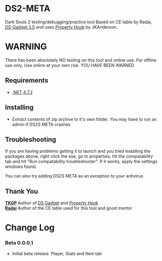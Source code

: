 # DS2-META
 Dark Souls 2 testing/debugging/practice tool
 Based on CE table by Radai, [DS-Gadget 3.0](https://github.com/JKAnderson/DS-Gadget) and uses [Property Hook](https://github.com/JKAnderson/PropertyHook) by JKAnderson.
 
# WARNING
 There has been absolutely NO testing on this tool and online use. For offline use only. Use online at your own risk.
 YOU HAVE BEEN WARNED

## Requirements 
* [.NET 4.7.2](https://www.microsoft.com/net/download/thank-you/net472)

## Installing
* Extract contents of zip archive to it's own folder. You may have to run as admin if DS2S META crashes

## Troubleshooting
If you are having problems getting it to launch and you tried installing the packages above, right click the exe, go to properties, hit the compatability tab and hit "Run compatability troubleshooter". If it works, apply the settings windows found.  

You can also try adding DS2S META as an exception to your antivirus

## Thank You
**[TKGP](https://github.com/JKAnderson/)** Author of [DS Gadget](https://github.com/JKAnderson/DS-Gadget) and [Property Hook](https://github.com/JKAnderson/PropertyHook)  
**[Radai](https://github.com/JKAnderson/)** Author of the CE table used for this tool and good mentor  

# Change Log  
### Beta 0.0.0.1
* Initial beta release. Player, Stats and Item tab
